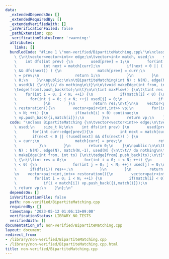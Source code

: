 ```yaml
---
data:
  _extendedDependsOn: []
  _extendedRequiredBy: []
  _extendedVerifiedWith: []
  _isVerificationFailed: false
  _pathExtension: cpp
  _verificationStatusIcon: ':warning:'
  attributes:
    links: []
  bundledCode: "#line 1 \"non-verified/BipartiteMatching.cpp\"\n\nclass BipartiteMatching\
    \ {\n\tvector<vector<int>> edge;\n\tvector<int> match, used;\n    size_t N;\n\n\
    \    int dfs(int prev) {\n        used[prev] = 1;\n        for(int curr:edge[prev]){\n\
    \            int next = match[curr];\n            if(next < 0 || (!used[next]\
    \ && dfs(next)) ) {\n                match[prev] = curr;\n                match[curr]\
    \ = prev;\n                return 1;\n            }\n        }\n        return\
    \ 0;\n    }\n\npublic:\n\n\tBipartiteMatching(int N) : N(N), edge(N), match(N,-1),\
    \ used(N) {\n\t\t// do nothing\n\t}\n\n\tvoid makeEdge(int from, int to) {\n\t\
    \tedge[from].push_back(to);\n\t}\n\n\tint maxFlow() {\n\t\tint res = 0;\n    \
    \    for(int i = 0; i < N; ++i) {\n            if(match[i] < 0) {\n          \
    \      for(int j = 0; j < N; ++j) used[j] = 0;\n                if(dfs(i)) res++;\n\
    \            }\n        }\n        return res;\n\t}\n\n    vector<pair<int,int>>\
    \ restoration(){\n        vector<pair<int,int>> vp;\n        for(int i = 0; i\
    \ < N; ++i) {\n            if(match[i] < 0) continue;\n            if(i < match[i])\
    \ vp.push_back({i,match[i]});\n        }\n        return vp;\n    }\n};\n"
  code: "\nclass BipartiteMatching {\n\tvector<vector<int>> edge;\n\tvector<int> match,\
    \ used;\n    size_t N;\n\n    int dfs(int prev) {\n        used[prev] = 1;\n \
    \       for(int curr:edge[prev]){\n            int next = match[curr];\n     \
    \       if(next < 0 || (!used[next] && dfs(next)) ) {\n                match[prev]\
    \ = curr;\n                match[curr] = prev;\n                return 1;\n  \
    \          }\n        }\n        return 0;\n    }\n\npublic:\n\n\tBipartiteMatching(int\
    \ N) : N(N), edge(N), match(N,-1), used(N) {\n\t\t// do nothing\n\t}\n\n\tvoid\
    \ makeEdge(int from, int to) {\n\t\tedge[from].push_back(to);\n\t}\n\n\tint maxFlow()\
    \ {\n\t\tint res = 0;\n        for(int i = 0; i < N; ++i) {\n            if(match[i]\
    \ < 0) {\n                for(int j = 0; j < N; ++j) used[j] = 0;\n          \
    \      if(dfs(i)) res++;\n            }\n        }\n        return res;\n\t}\n\
    \n    vector<pair<int,int>> restoration(){\n        vector<pair<int,int>> vp;\n\
    \        for(int i = 0; i < N; ++i) {\n            if(match[i] < 0) continue;\n\
    \            if(i < match[i]) vp.push_back({i,match[i]});\n        }\n       \
    \ return vp;\n    }\n};\n"
  dependsOn: []
  isVerificationFile: false
  path: non-verified/BipartiteMatching.cpp
  requiredBy: []
  timestamp: '2023-05-12 01:06:13+09:00'
  verificationStatus: LIBRARY_NO_TESTS
  verifiedWith: []
documentation_of: non-verified/BipartiteMatching.cpp
layout: document
redirect_from:
- /library/non-verified/BipartiteMatching.cpp
- /library/non-verified/BipartiteMatching.cpp.html
title: non-verified/BipartiteMatching.cpp
---
```


